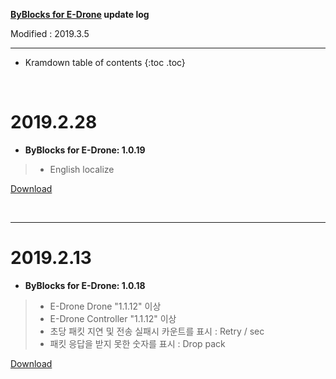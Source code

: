 **[ByBlocks for E-Drone](/documents/kr/products/e_drone/#ByBlocks) update log**

Modified : 2019.3.5

---

* Kramdown table of contents
{:toc .toc}


<br>


# 2019.2.28

- **ByBlocks for E-Drone: 1.0.19**

> - English localize


[Download](https://s3.ap-northeast-2.amazonaws.com/byrobot/byblocks-edrone_1.0.19.apk)


<br>

---


# 2019.2.13

- **ByBlocks for E-Drone: 1.0.18**

> - E-Drone Drone "1.1.12" 이상
> - E-Drone Controller "1.1.12" 이상
> - 초당 패킷 지연 및 전송 실패시 카운트를 표시 : Retry / sec
> - 패킷 응답을 받지 못한 숫자를 표시 : Drop pack


[Download](https://s3.ap-northeast-2.amazonaws.com/byrobot/byblocks-edrone_1.0.18.apk)


<br>
